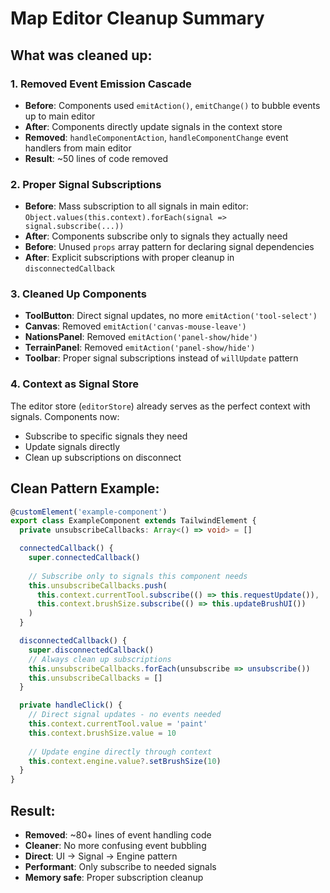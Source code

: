 # Map Editor Cleanup Summary

## What was cleaned up:

### 1. Removed Event Emission Cascade
- **Before**: Components used `emitAction()`, `emitChange()` to bubble events up to main editor
- **After**: Components directly update signals in the context store
- **Removed**: `handleComponentAction`, `handleComponentChange` event handlers from main editor
- **Result**: ~50 lines of code removed

### 2. Proper Signal Subscriptions
- **Before**: Mass subscription to all signals in main editor: `Object.values(this.context).forEach(signal => signal.subscribe(...))`
- **After**: Components subscribe only to signals they actually need
- **Before**: Unused `props` array pattern for declaring signal dependencies
- **After**: Explicit subscriptions with proper cleanup in `disconnectedCallback`

### 3. Cleaned Up Components
- **ToolButton**: Direct signal updates, no more `emitAction('tool-select')`
- **Canvas**: Removed `emitAction('canvas-mouse-leave')`
- **NationsPanel**: Removed `emitAction('panel-show/hide')`
- **TerrainPanel**: Removed `emitAction('panel-show/hide')`
- **Toolbar**: Proper signal subscriptions instead of `willUpdate` pattern

### 4. Context as Signal Store
The editor store (`editorStore`) already serves as the perfect context with signals. Components now:
- Subscribe to specific signals they need
- Update signals directly
- Clean up subscriptions on disconnect

## Clean Pattern Example:

```typescript
@customElement('example-component')
export class ExampleComponent extends TailwindElement {
  private unsubscribeCallbacks: Array<() => void> = []

  connectedCallback() {
    super.connectedCallback()
    
    // Subscribe only to signals this component needs
    this.unsubscribeCallbacks.push(
      this.context.currentTool.subscribe(() => this.requestUpdate()),
      this.context.brushSize.subscribe(() => this.updateBrushUI())
    )
  }

  disconnectedCallback() {
    super.disconnectedCallback()
    // Always clean up subscriptions
    this.unsubscribeCallbacks.forEach(unsubscribe => unsubscribe())
    this.unsubscribeCallbacks = []
  }

  private handleClick() {
    // Direct signal updates - no events needed
    this.context.currentTool.value = 'paint'
    this.context.brushSize.value = 10
    
    // Update engine directly through context
    this.context.engine.value?.setBrushSize(10)
  }
}
```

## Result:
- **Removed**: ~80+ lines of event handling code
- **Cleaner**: No more confusing event bubbling
- **Direct**: UI -> Signal -> Engine pattern
- **Performant**: Only subscribe to needed signals
- **Memory safe**: Proper subscription cleanup